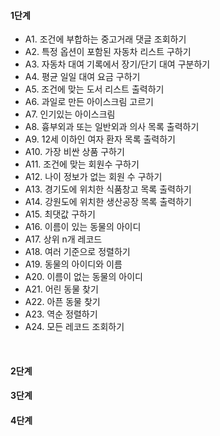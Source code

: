 #### 1단계

- A1. 조건에 부합하는 중고거래 댓글 조회하기 
- A2. 특정 옵션이 포함된 자동차 리스트 구하기
- A3. 자동차 대여 기록에서 장기/단기 대여 구분하기
- A4. 평균 일일 대여 요금 구하기
- A5. 조건에 맞는 도서 리스트 출력하기
- A6. 과일로 만든 아이스크림 고르기
- A7. 인기있는 아이스크림
- A8. 흉부외과 또는 일반외과 의사 목록 출력하기
- A9. 12세 이하인 여자 환자 목록 출력하기
- A10. 가장 비싼 상품 구하기
- A11. 조건에 맞는 회원수 구하기
- A12. 나이 정보가 없는 회원 수 구하기
- A13. 경기도에 위치한 식품창고 목록 출력하기
- A14. 강원도에 위치한 생산공장 목록 출력하기
- A15. 최댓값 구하기
- A16. 이름이 있는 동물의 아이디
- A17. 상위 n개 레코드
- A18. 여러 기준으로 정렬하기
- A19. 동물의 아이디와 이름
- A20. 이름이 없는 동물의 아이디
- A21. 어린 동물 찾기
- A22. 아픈 동물 찾기
- A23. 역순 정렬하기
- A24. 모든 레코드 조회하기
<br>

#### 2단계

#### 3단계

#### 4단계
